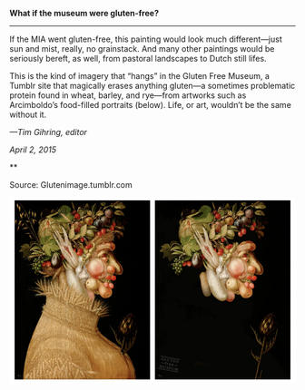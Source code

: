 **What if the museum were gluten-free?**

****

If the MIA went gluten-free, this painting would look much different—just sun and mist, really, no grainstack. And many other paintings would be seriously bereft, as well, from pastoral landscapes to Dutch still lifes. 

This is the kind of imagery that “hangs” in the Gluten Free Museum, a Tumblr site that magically erases anything gluten—a sometimes problematic protein found in wheat, barley, and rye—from artworks such as Arcimboldo’s food-filled portraits (below). Life, or art, wouldn’t be the same without it.

*—Tim Gihring, editor*

*April 2, 2015*

**

Source: Glutenimage.tumblr.com

![](../images/15-4-2_93.20_GlutenFreeEDIT-1.jpg)
